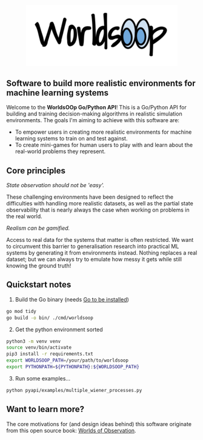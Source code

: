 <p align="center">
<img src="./assets/web-heading.png" width="400"/>
</p>

## Software to build more realistic environments for machine learning systems

Welcome to the **WorldsOOp Go/Python API**! This is a Go/Python API for building and training decision-making algorithms in realistic simulation environments. The goals I'm aiming to achieve with this software are:
- To empower users in creating more realistic environments for machine learning systems to train on and test against.
- To create mini-games for human users to play with and learn about the real-world problems they represent.

## Core principles

_State observation should not be 'easy'._

These challenging environments have been designed to reflect the difficulties with handling more realistic datasets, as well as the partial state observability that is nearly always the case when working on problems in the real world.

_Realism can be gamified._

Access to real data for the systems that matter is often restricted. We want to circumvent this barrier to generalisation research into practical ML systems by generating it from environments instead. Nothing replaces a real dataset; but we can always try to emulate how messy it gets while still knowing the ground truth!

## Quickstart notes

1. Build the Go binary (needs [Go to be installed](https://go.dev/doc/install))

```bash
go mod tidy
go build -o bin/ ./cmd/worldsoop
```

2. Get the python environment sorted

```bash
python3 -m venv venv
source venv/bin/activate
pip3 install -r requirements.txt
export WORLDSOOP_PATH=/your/path/to/worldsoop
export PYTHONPATH=${PYTHONPATH}:${WORLDSOOP_PATH}
```

3. Run some examples...

```bash
python pyapi/examples/multiple_wiener_processes.py
```

## Want to learn more?

The core motivations for (and design ideas behind) this software originate from this open source book: [Worlds of Observation](https://umbralcalc.github.io/worlds-of-observation/).
